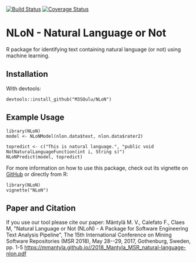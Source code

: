 [![Build Status](https://travis-ci.org/M3SOulu/NLoN.svg?branch=master)](https://travis-ci.org/M3SOulu/NLoN)
[![Coverage Status](https://img.shields.io/codecov/c/github/M3SOulu/NLoN/master.svg)](https://codecov.io/github/M3SOulu/NLoN?branch=master)
<!-- [![CRAN_Status_Badge](http://www.r-pkg.org/badges/version/NLoN)](https://cran.r-project.org/package=NLoN) -->

# NLoN - Natural Language or Not

R package for identifying text containing natural language (or not)
using machine learning.

## Installation

<!-- From CRAN: -->

<!--     install.packages("NLoN") -->

With devtools:

    devtools::install_github("M3SOulu/NLoN")


## Example Usage

    library(NLoN)
    model <- NLoNModel(nlon.data$text, nlon.data$rater2)

    topredict <- c("This is natural language.", "public void NotNaturalLanguageFunction(int i, String s)")
    NLoNPredict(model, topredict)

For more information on how to use this package, check out its
vignette on
[GitHub](https://github.com/M3SOulu/NLoN/blob/master/vignettes/NLoN.Rmd) or
directly from R:

    library(NLoN)
    vignette("NLoN")

## Paper and Citation
If you use our tool please cite our paper: Mäntylä M. V., Calefato F.,
Claes M, "Natural Language or Not (NLoN) - A Package for Software
Engineering Text Analysis Pipeline", The 15th International Conference
on Mining Software Repositories (MSR 2018), May 28--29, 2017,
Gothenburg, Sweden, pp. 1-5
https://mmantyla.github.io//2018_Mantyla_MSR_natural-language-nlon.pdf
